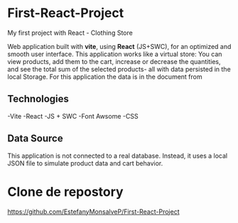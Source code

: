# First-React-Project

My first project with React - Clothing Store

Web application built with **vite**, using **React** (JS+SWC), for an optimized and smooth user interface.
This application works like a virtual store: You can view products, add them to the cart, increase or
decrease the quantities, and see the total sum of the selected products- all with data persisted in the local Storage.
For this application the data is in the document from

## Technologies

-Vite
-React
-JS + SWC
-Font Awsome
-CSS

## Data Source

This application is not connected to a real database.
Instead, it uses a local JSON file to simulate product data and cart behavior.

# Clone de repostory

https://github.com/EstefanyMonsalveP/First-React-Project

